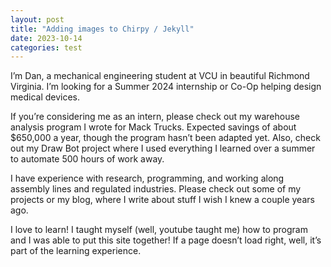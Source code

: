 ```yaml
---
layout: post
title: "Adding images to Chirpy / Jekyll"
date: 2023-10-14
categories: test
---
```


I’m Dan, a mechanical engineering student at VCU in beautiful Richmond Virginia. I’m looking for a Summer 2024 internship or Co-Op helping design medical devices.

If you’re considering me as an intern, please check out my warehouse analysis program I wrote for Mack Trucks. Expected savings of about $650,000 a year, though the program hasn’t been adapted yet. Also, check out my Draw Bot project where I used everything I learned over a summer to automate 500 hours of work away.

I have experience with research, programming, and working along assembly lines and regulated industries. Please check out some of my projects or my blog, where I write about stuff I wish I knew a couple years ago.

I love to learn! I taught myself (well, youtube taught me) how to program and I was able to put this site together! If a page doesn’t load right, well, it’s part of the learning experience.